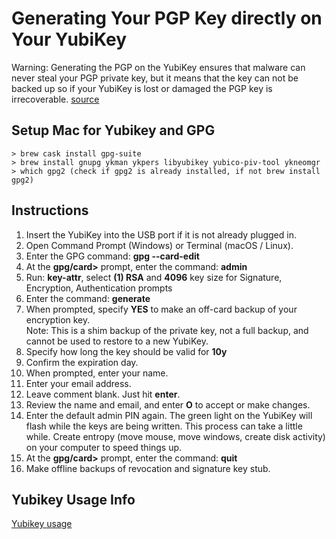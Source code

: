 # Generating Your PGP Key directly on Your YubiKey
Warning: Generating the PGP on the YubiKey ensures that malware can never steal your PGP private key, but it means that the key can not be backed up so if your YubiKey is lost or damaged the PGP key is irrecoverable.  [source](https://support.yubico.com/support/solutions/articles/15000006420-using-your-yubikey-with-openpgp) 



## Setup Mac for Yubikey and GPG

```
> brew cask install gpg-suite
> brew install gnupg ykman ykpers libyubikey yubico-piv-tool ykneomgr
> which gpg2 (check if gpg2 is already installed, if not brew install gpg2)
```

## Instructions

1. Insert the YubiKey into the USB port if it is not already plugged in.  
2. Open Command Prompt (Windows) or Terminal (macOS / Linux).  
3. Enter the GPG command: **gpg --card-edit**  
4. At the **gpg/card>** prompt, enter the command: **admin**  
5. Run: **key-attr**, select  **(1) RSA** and **4096** key size for Signature, Encryption, Authentication prompts  
6. Enter the command: **generate**  
7. When prompted, specify **YES** to make an off-card backup of your encryption key.  
Note: This is a shim backup of the private key, not a full backup, and cannot be used to restore to a new YubiKey.  
8. Specify how long the key should be valid for **10y**  
9. Confirm the expiration day. 
10. When prompted, enter your name.
11. Enter your email address.  
12. Leave comment blank. Just hit **enter**.  
13. Review the name and email, and enter **O** to accept or make changes.
14. Enter the default admin PIN again. The green light on the YubiKey will flash while the keys are being written.  This process can take a little while.  Create entropy (move mouse, move windows, create disk activity) on your computer to speed things up.  
15. At the **gpg/card>** prompt, enter the command: **quit**  
16. Make offline backups of revocation and signature key stub.



## Yubikey Usage Info
[Yubikey usage](yubikey_usage.md) 
